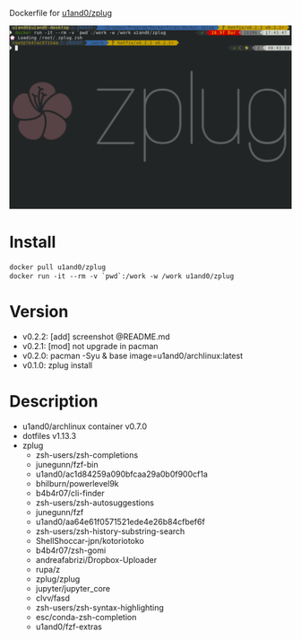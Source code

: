 Dockerfile for [u1and0/zplug](http://hub.docker.com/r/u1and0/zplug)

![png](https://raw.githubusercontent.com/u1and0/docker_zplug/u1and0-patch-1-1/Screenshot%20from%202019-01-27%2017-44-12.png)

# Install

```
docker pull u1and0/zplug
docker run -it --rm -v `pwd`:/work -w /work u1and0/zplug
```

# Version
* v0.2.2: [add] screenshot @README.md
* v0.2.1: [mod] not upgrade in pacman
* v0.2.0: pacman -Syu & base image=u1and0/archlinux:latest
* v0.1.0: zplug install


# Description
* u1and0/archlinux container v0.7.0
* dotfiles v1.13.3
* zplug
    * zsh-users/zsh-completions
    * junegunn/fzf-bin
    * u1and0/ac1d84259a090bfcaa29a0b0f900cf1a
    * bhilburn/powerlevel9k
    * b4b4r07/cli-finder
    * zsh-users/zsh-autosuggestions
    * junegunn/fzf
    * u1and0/aa64e61f0571521ede4e26b84cfbef6f
    * zsh-users/zsh-history-substring-search
    * ShellShoccar-jpn/kotoriotoko
    * b4b4r07/zsh-gomi
    * andreafabrizi/Dropbox-Uploader
    * rupa/z
    * zplug/zplug
    * jupyter/jupyter_core
    * clvv/fasd
    * zsh-users/zsh-syntax-highlighting
    * esc/conda-zsh-completion
    * u1and0/fzf-extras
